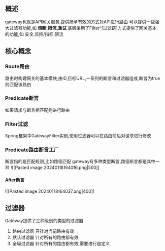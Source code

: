 ## 概述
gateway也就是API网关服务,提供简单有效的方式对API进行路由
可以提供一些强大过滤器功能,如 **熔断,限流,重试**
底层采用了Filter^[过滤链]方式提供了网关基本的功能,如 安全,监控/指标,限流
## 核心概念
### Route路由
路由时构建网关的基本模块,由ID,目标URL,一系列的断言和过滤器组成,断言为true则匹配该路由
### Predicate断言
如果请求与断言相匹配则进行路由
### Filter过滤
Spring框架中GatewayFilter实例,使用过滤器可以在路由前后对请求进行修改
### Predicate路由断言工厂
断言指的是匹配规则,比如路径匹配
gateway有多种类型断言,路径断言都是其中一种
![[Pasted image 20240118164016.png|500]]
#### After断言
![[Pasted image 20240118164037.png|400]]
## 过滤器
Gateway提供了三种级别的类型的过滤器
1. 路由过滤器 只针对当前路由有效
2. 默认过滤器 针对所有的路由都有效
3. 全局过滤器 针对所有的路由都有效,需要进行自定义
